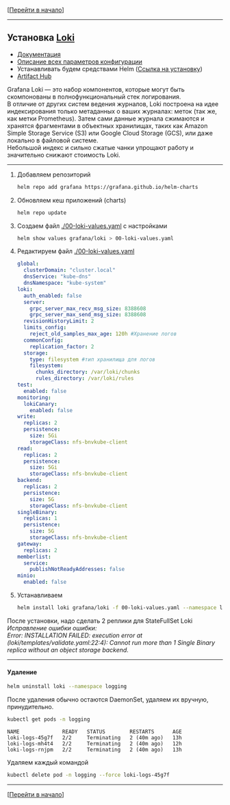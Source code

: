 [[Перейти в начало](../../README.md)]

---

## Установка [Loki](https://grafana.com/oss/loki/)

* [Документация](https://grafana.com/docs/loki/latest/?pg=oss-loki&plcmt=quick-links)
* [Описание всех параметров конфигурации](https://grafana.com/docs/loki/latest/configure/)
* Устанавливать будем средствами Helm ([Ссылка на установку](../install-helm/README.md))
* [Artifact Hub](https://artifacthub.io/packages/helm/grafana/loki)

Grafana Loki — это набор компонентов, которые могут быть скомпонованы в полнофункциональный стек логирования.\
В отличие от других систем ведения журналов, Loki построена на идее индексирования только метаданных о ваших журналах: 
меток (так же, как метки Prometheus). Затем сами данные журнала сжимаются и хранятся фрагментами в объектных хранилищах, 
таких как Amazon Simple Storage Service (S3) или Google Cloud Storage (GCS), или даже локально в файловой системе.\
Небольшой индекс и сильно сжатые чанки упрощают работу и значительно снижают стоимость Loki.

---

1. Добавляем репозиторий
    ```bash
    helm repo add grafana https://grafana.github.io/helm-charts
    ```

2. Обновляем кеш приложений (charts)
    ```bash
    helm repo update
    ```

3. Создаем файл [./00-loki-values.yaml](./00-loki-values.yaml) с настройками
    ```bash
    helm show values grafana/loki > 00-loki-values.yaml
    ``` 
4. Редактируем файл [./00-loki-values.yaml](./00-loki-values.yaml)
   ```yaml
   global:
     clusterDomain: "cluster.local"
     dnsService: "kube-dns"
     dnsNamespace: "kube-system"
   loki:
     auth_enabled: false
     server:
       grpc_server_max_recv_msg_size: 8388608
       grpc_server_max_send_msg_size: 8388608
     revisionHistoryLimit: 2
     limits_config:
       reject_old_samples_max_age: 120h #Хранение логов
     commonConfig:
       replication_factor: 2
     storage:
       type: filesystem #тип хранилища для логов
       filesystem:
         chunks_directory: /var/loki/chunks
         rules_directory: /var/loki/rules
   test:
     enabled: false
   monitoring:
     lokiCanary:
       enabled: false
   write:
     replicas: 2
     persistence:
       size: 5Gi
       storageClass: nfs-bnvkube-client
   read:
     replicas: 2
     persistence:
       size: 5Gi
       storageClass: nfs-bnvkube-client
   backend:
     replicas: 2
     persistence:
       size: 5G
       storageClass: nfs-bnvkube-client 
   singleBinary:
     replicas: 1
     persistence:
       size: 5G
       storageClass: nfs-bnvkube-client
   gateway:
     replicas: 2
   memberlist:
     service:
       publishNotReadyAddresses: false
   minio:
     enabled: false
   ```

5. Устанавливаем
    ```bash
    helm install loki grafana/loki -f 00-loki-values.yaml --namespace logging --create-namespace
    ```

После установки, надо сделать 2 реплики для StateFullSet Loki\
*Исправление ошибки ошибки:*\
*Error: INSTALLATION FAILED: execution error at (loki/templates/validate.yaml:22:4): Cannot run more than 1 Single Binary replica without an object storage backend.*

---

#### Удаление

```bash
helm uninstall loki --namespace logging
```

После удаления обычно остаются DaemonSet, удаляем их вручную, принудительно.
```bash
kubectl get pods -n logging
```
```
NAME              READY   STATUS        RESTARTS      AGE
loki-logs-45g7f   2/2     Terminating   2 (40m ago)   13h
loki-logs-mh4t4   2/2     Terminating   2 (40m ago)   12h
loki-logs-rnjpm   2/2     Terminating   2 (40m ago)   13h
```

Удаляем каждый командой
```bash
kubectl delete pod -n logging --force loki-logs-45g7f
```

---

[[Перейти в начало](../../README.md)]